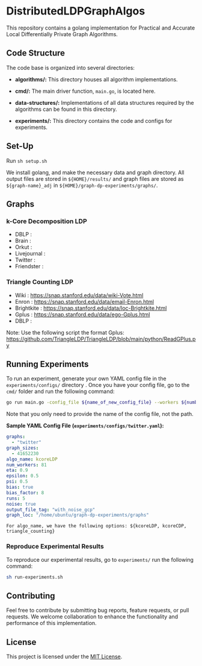 # DistributedLDPGraphAlgos

This repository contains a golang implementation for Practical and Accurate Local Differentially Private Graph Algorithms.

## Code Structure

The code base is organized into several directories:

- **algorithms/:** This directory houses all algorithm implementations.

- **cmd/:** The main driver function, `main.go`, is located here.

- **data-structures/:** Implementations of all data structures required by the algorithms can be found in this directory.

- **experiments/:** This directory contains the code and configs for experiments.

## Set-Up

Run `sh setup.sh`

We install golang, and make the necessary data and graph directory. All output files are stored in `${HOME}/results/` and graph files are stored as `${graph-name}_adj` in `${HOME}/graph-dp-experiments/graphs/`.

## Graphs
### k-Core Decomposition LDP
- DBLP : 
- Brain : 
- Orkut : 
- Livejournal :
- Twitter :
- Friendster : 


### Triangle Counting LDP
- Wiki : https://snap.stanford.edu/data/wiki-Vote.html
- Enron : https://snap.stanford.edu/data/email-Enron.html
- Brightkite : https://snap.stanford.edu/data/loc-Brightkite.html
- Gplus : https://snap.stanford.edu/data/ego-Gplus.html
- DBLP :

Note: Use the following script the format Gplus: https://github.com/TriangleLDP/TriangleLDP/blob/main/python/ReadGPlus.py

## Running Experiments

To run an experiment, generate your own YAML config file in the `experiments/configs/` directory . Once you have your config file, go to the `cmd/` folder and run the following command:

```bash
go run main.go -config_file ${name_of_new_config_file} --workers ${number of workers}
```

Note that you only need to provide the name of the config file, not the path.


**Sample YAML Config File (`experiments/configs/twitter.yaml`):**

```yaml
graphs:
  - "twitter"
graph_sizes:
  - 41652230
algo_name: kcoreLDP 
num_workers: 81
eta: 0.9
epsilon: 0.5
psi: 0.5
bias: true
bias_factor: 8
runs: 5
noise: true
output_file_tag: "with_noise_gcp"
graph_loc: "/home/ubuntu/graph-dp-experiments/graphs"
```

`For algo_name, we have the following options: ${kcoreLDP, kcoreCDP, triangle_counting}`

### Reproduce Experimental Results

To reproduce our experimental results, go to `experiments/` run the following command:

```bash
sh run-experiments.sh
```

## Contributing

Feel free to contribute by submitting bug reports, feature requests, or pull requests. We welcome collaboration to enhance the functionality and performance of this implementation.

## License

This project is licensed under the [MIT License](LICENSE).
